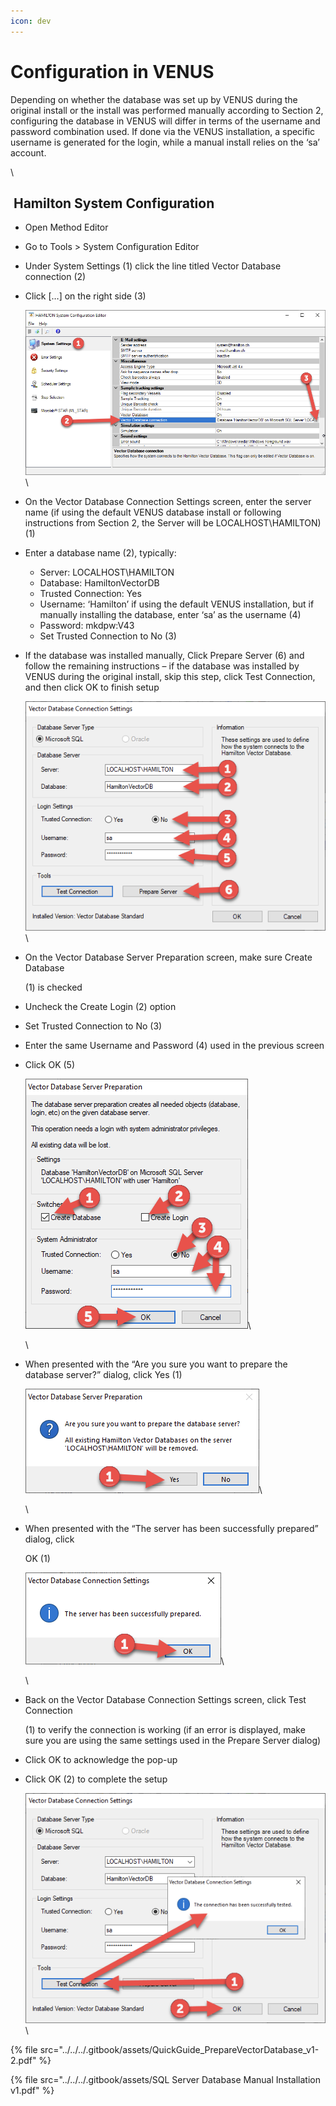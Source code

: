 ```yaml
---
icon: dev
---
```


# Configuration in VENUS

Depending on whether the database was set up by VENUS during the original install or the install was performed manually according to Section 2, configuring the database in VENUS will differ in terms of the username and password combination used. If done via the VENUS installation, a specific username is generated for the login, while a manual install relies on the ‘sa’ account.

\


## ‌ Hamilton System Configuration

* Open Method Editor
* Go to Tools > System Configuration Editor
* Under System Settings (1) click the line titled Vector Database connection (2)
*   Click \[…] on the right side (3)

    ![](<../../../.gitbook/assets/image (32) (1) (1) (1) (1).png>)\

* On the Vector Database Connection Settings screen, enter the server name (if using the default VENUS database install or following instructions from Section 2, the Server will be LOCALHOST\HAMILTON) (1)
* Enter a database name (2), typically:
  * Server: LOCALHOST\HAMILTON
  * Database: HamiltonVectorDB
  * Trusted Connection: Yes
  * Username: ‘Hamilton’ if using the default VENUS installation, but if manually installing the database, enter ‘sa’ as the username (4)
  * Password: mkdpw:V43
  * Set Trusted Connection to No (3)
*   If the database was installed manually, Click Prepare Server (6) and follow the remaining instructions – if the database was installed by VENUS during the original install, skip this step, click Test Connection, and then click OK to finish setup

    ![](<../../../.gitbook/assets/image (33) (1) (1) (1) (1).png>)\

*   On the Vector Database Server Preparation screen, make sure Create Database

    (1) is checked
* Uncheck the Create Login (2) option
* Set Trusted Connection to No (3)
* Enter the same Username and Password (4) used in the previous screen
*   Click OK (5)

    ![](<../../../.gitbook/assets/image (34) (1) (1) (1) (1).png>)\


    \

*   When presented with the “Are you sure you want to prepare the database server?” dialog, click Yes (1)

    ![](<../../../.gitbook/assets/image (35) (1) (1) (1) (1).png>)\


    \

*   When presented with the “The server has been successfully prepared” dialog, click

    OK (1)

    ![](<../../../.gitbook/assets/image (36) (1) (1) (1) (1).png>)\


    \

*   Back on the Vector Database Connection Settings screen, click Test Connection

    (1) to verify the connection is working (if an error is displayed, make sure you are using the same settings used in the Prepare Server dialog)
* Click OK to acknowledge the pop-up
*   Click OK (2) to complete the setup

    ![](<../../../.gitbook/assets/image (37) (1) (1) (1) (1).png>)\




{% file src="../../../.gitbook/assets/QuickGuide_PrepareVectorDatabase_v1-2.pdf" %}

{% file src="../../../.gitbook/assets/SQL Server Database Manual Installation v1.pdf" %}
